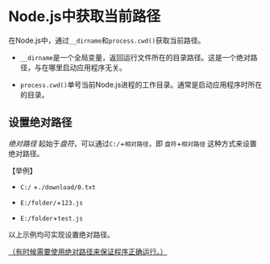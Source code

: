 # Node.js中获取当前路径

在Node.js中，通过`__dirname`和`process.cwd()`获取当前路径。

- `__dirname`是一个全局变量，返回运行文件所在的目录路径。这是一个绝对路径，与在哪里启动应用程序无关。

- `process.cwd()`单号当前Node.js进程的工作目录。通常是启动应用程序时所在的目录。

## 设置绝对路径

 *绝对路径* 起始于*盘符*，可以通过`C:/`+`相对路径`，即 `盘符`+`相对路径` 这种方式来设置绝对路径。

【举例】

- `C:/` +`./download/0.txt`

- `E:/folder/`+`123.js`

- `E:/folder`+`test.js`

以上示例均可实现设置绝对路径。

<u>（有时候需要使用绝对路径来保证程序正确运行。）</u>

